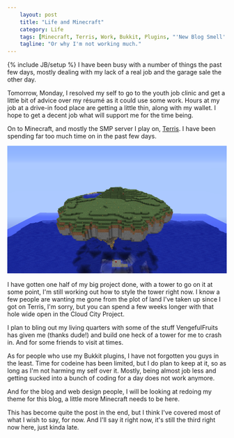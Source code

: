 ```yaml
---
    layout: post
    title: "Life and Minecraft"
    category: Life
    tags: [Minecraft, Terris, Work, Bukkit, Plugins, "'New Blog Smell' still smells good"]
    tagline: "Or why I'm not working much."
---
```

{% include JB/setup %}
I have been busy with a number of things the past few days, mostly dealing with my lack of a real job and the garage sale the other day.

Tomorrow, Monday, I resolved my self to go to the youth job clinic and get a little bit of advice over my résumé as it could use some work. Hours at my job at a drive-in food place are getting a little thin, along with my wallet. I hope to get a decent job what will support me for the time being.

On to Minecraft, and mostly the SMP server I play on, [Terris](http://terrismc.info). I have been spending far too much time on in the past few days.

![My flowing island with a large glowstone shard sticking out of the bottom of it](/Images/2012/06/03/ProjectStage1.png "I know looks awesome, right? More to come!")

I have gotten one half of my big project done, with a tower to go on it at some point, I'm still working out how to style the tower right now. I know a few people are wanting me gone from the plot of land I've taken up since I got on Terris, I'm sorry, but you can spend a few weeks longer with that hole wide open in the Cloud City Project.

I plan to bling out my living quarters with some of the stuff VengefulFruits has given me (thanks dude!) and build one heck of a tower for me to crash in. And for some friends to visit at times.

As for people who use my Bukkit plugins, I have not forgotten you guys in the least. Time for codeine has been limited, but I do plan to keep at it, so as long as I'm not harming my self over it. Mostly, being almost job less and getting sucked into a bunch of coding for a day does not work anymore.

And for the blog and web design people, I will be looking at redoing my theme for this blog, a little more Minecraft needs to be here.

This has become quite the post in the end, but I think I've covered most of what I wish to say, for now. And I'll say it right now, it's still the third right now here, just kinda late.